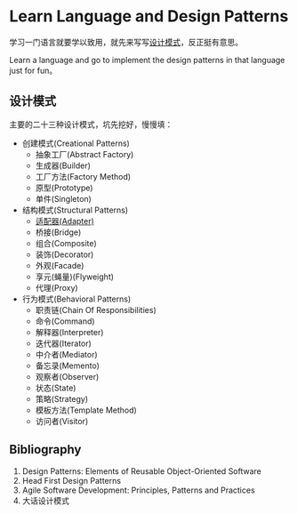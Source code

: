 # Learn Language and Design Patterns

学习一门语言就要学以致用，就先来写写[设计模式](https://en.wikipedia.org/wiki/Software_design_pattern)，反正挺有意思。

Learn a language and go to implement the design patterns in that language just for fun。 

## 设计模式
主要的二十三种设计模式，坑先挖好，慢慢填：

- 创建模式(Creational	 Patterns)
  - 抽象工厂(Abstract Factory)
  - 生成器(Builder)
  - 工厂方法(Factory Method)
  - 原型(Prototype)
  - 单件(Singleton)
- 结构模式(Structural Patterns)
  - [适配器(Adapter)](https://github.com/youlangu/LearnDesignPatterns/tree/master/JavaScript/Structural/Adapter)
  - 桥接(Bridge)
  - 组合(Composite)
  - 装饰(Decorator)
  - 外观(Facade)
  - 享元(蝇量)(Flyweight)
  - 代理(Proxy)
- 行为模式(Behavioral Patterns)
  - 职责链(Chain Of Responsibilities)
  - 命令(Command)
  - 解释器(Interpreter) 
  - 迭代器(Iterator)
  - 中介者(Mediator)
  - 备忘录(Memento)
  - 观察者(Observer)
  - 状态(State)
  - 策略(Strategy)
  - 模板方法(Template Method)
  - 访问者(Visitor)


## Bibliography

1. Design Patterns: Elements of Reusable Object-Oriented Software
2. Head First Design Patterns
3. Agile Software Development: Principles, Patterns and Practices
4. 大话设计模式


